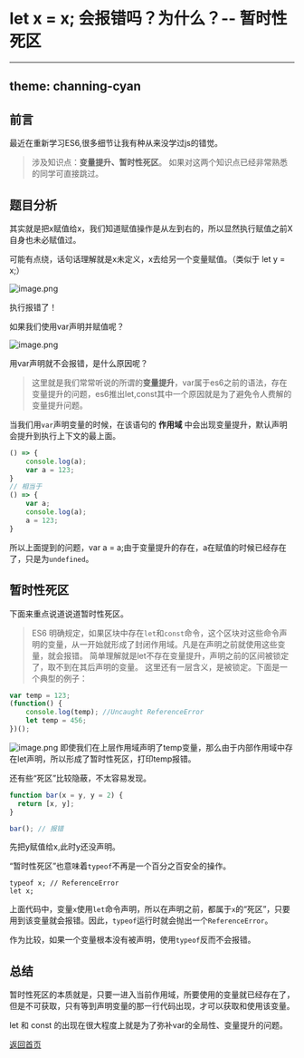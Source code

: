 # let x = x; 会报错吗？为什么？-- 暂时性死区
---
theme: channing-cyan
---

## 前言
最近在重新学习ES6,很多细节让我有种从来没学过js的错觉。

> 涉及知识点：**变量提升、暂时性死区**。 如果对这两个知识点已经非常熟悉的同学可直接跳过。
## 题目分析
其实就是把x赋值给x，我们知道赋值操作是从左到右的，所以显然执行赋值之前X自身也未必赋值过。

可能有点绕，话句话理解就是x未定义，x去给另一个变量赋值。（类似于 let y = x;）


![image.png](https://p1-juejin.byteimg.com/tos-cn-i-k3u1fbpfcp/3daae7769679445aa60f19cccef6643b~tplv-k3u1fbpfcp-watermark.image?)

执行报错了！

如果我们使用var声明并赋值呢？

![image.png](https://p9-juejin.byteimg.com/tos-cn-i-k3u1fbpfcp/c81ff2e1e9ec41f39e1d729830534201~tplv-k3u1fbpfcp-watermark.image?)

用var声明就不会报错，是什么原因呢？

> 这里就是我们常常听说的所谓的**变量提升**，var属于es6之前的语法，存在变量提升的问题，es6推出let,const其中一个原因就是为了避免令人费解的变量提升问题。

当我们用`var`声明变量的时候，在该语句的 **作用域** 中会出现变量提升，默认声明会提升到执行上下文的最上面。


```js
() => {
    console.log(a);
    var a = 123;
}
// 相当于
() => {
    var a;
    console.log(a);
    a = 123;
}
```
所以上面提到的问题，var a = a;由于变量提升的存在，a在赋值的时候已经存在了，只是为`undefined`。


## 暂时性死区
下面来重点说道说道暂时性死区。
> ES6 明确规定，如果区块中存在`let`和`const`命令，这个区块对这些命令声明的变量，从一开始就形成了封闭作用域。凡是在声明之前就使用这些变量，就会报错。
简单理解就是let不存在变量提升，声明之前的区间被锁定了，取不到在其后声明的变量。
这里还有一层含义，是被锁定。下面是一个典型的例子：

```js
var temp = 123;
(function() {
    console.log(temp); //Uncaught ReferenceError
    let temp = 456;
})();
```

![image.png](https://p3-juejin.byteimg.com/tos-cn-i-k3u1fbpfcp/5c23bbb4fe91404d9c1dc5aa0220ac57~tplv-k3u1fbpfcp-watermark.image?)
即使我们在上层作用域声明了temp变量，那么由于内部作用域中存在let声明，所以形成了暂时性死区，打印temp报错。

还有些“死区”比较隐蔽，不太容易发现。

```js
function bar(x = y, y = 2) {
  return [x, y];
}

bar(); // 报错
```
先把y赋值给x,此时y还没声明。

“暂时性死区”也意味着`typeof`不再是一个百分之百安全的操作。

```
typeof x; // ReferenceError
let x;
```

上面代码中，变量`x`使用`let`命令声明，所以在声明之前，都属于`x`的“死区”，只要用到该变量就会报错。因此，`typeof`运行时就会抛出一个`ReferenceError`。

作为比较，如果一个变量根本没有被声明，使用`typeof`反而不会报错。


## 总结
暂时性死区的本质就是，只要一进入当前作用域，所要使用的变量就已经存在了，但是不可获取，只有等到声明变量的那一行代码出现，才可以获取和使用该变量。

let 和 const 的出现在很大程度上就是为了弥补var的全局性、变量提升的问题。


[返回首页](/)